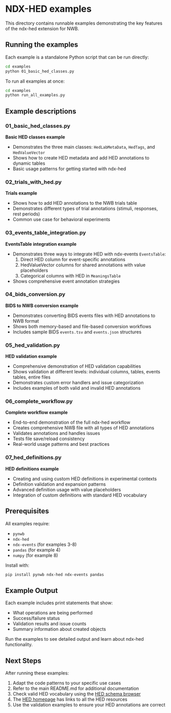 # NDX-HED examples

This directory contains runnable examples demonstrating the key features of the ndx-hed extension for NWB.

## Running the examples

Each example is a standalone Python script that can be run directly:

```bash
cd examples
python 01_basic_hed_classes.py
```

To run all examples at once:

```bash
cd examples
python run_all_examples.py
```

## Example descriptions

### 01_basic_hed_classes.py
**Basic HED classes example**
- Demonstrates the three main classes: `HedLabMetaData`, `HedTags`, and `HedValueVector`
- Shows how to create HED metadata and add HED annotations to dynamic tables
- Basic usage patterns for getting started with ndx-hed

### 02_trials_with_hed.py
**Trials example**
- Shows how to add HED annotations to the NWB trials table
- Demonstrates different types of trial annotations (stimuli, responses, rest periods)
- Common use case for behavioral experiments

### 03_events_table_integration.py
**EventsTable integration example**
- Demonstrates three ways to integrate HED with ndx-events `EventsTable`:
  1. Direct HED column for event-specific annotations
  2. HedValueVector columns for shared annotations with value placeholders
  3. Categorical columns with HED in `MeaningsTable`
- Shows comprehensive event annotation strategies

### 04_bids_conversion.py
**BIDS to NWB conversion example**
- Demonstrates converting BIDS events files with HED annotations to NWB format
- Shows both memory-based and file-based conversion workflows
- Includes sample BIDS `events.tsv` and `events.json` structures

### 05_hed_validation.py
**HED validation example**
- Comprehensive demonstration of HED validation capabilities
- Shows validation at different levels: individual columns, tables, events tables, entire files
- Demonstrates custom error handlers and issue categorization
- Includes examples of both valid and invalid HED annotations

### 06_complete_workflow.py
**Complete workflow example**
- End-to-end demonstration of the full ndx-hed workflow
- Creates comprehensive NWB file with all types of HED annotations
- Validates annotations and handles issues
- Tests file save/reload consistency
- Real-world usage patterns and best practices

### 07_hed_definitions.py
**HED definitions example**
- Creating and using custom HED definitions in experimental contexts
- Definition validation and expansion patterns
- Advanced definition usage with value placeholders
- Integration of custom definitions with standard HED vocabulary

## Prerequisites

All examples require:
- `pynwb`
- `ndx-hed`
- `ndx-events` (for examples 3-8)
- `pandas` (for example 4)
- `numpy` (for example 8)

Install with:
```bash
pip install pynwb ndx-hed ndx-events pandas
```

## Example Output

Each example includes print statements that show:
- What operations are being performed
- Success/failure status
- Validation results and issue counts
- Summary information about created objects

Run the examples to see detailed output and learn about ndx-hed functionality.

## Next Steps

After running these examples:
1. Adapt the code patterns to your specific use cases
2. Refer to the main README.md for additional documentation
3. Check valid HED vocabulary using the [HED schema browser](https://www.hedtags.org/display_hed.html)
3. The [HED homepage](https://www.hedtags.org) has links to all the HED resources
4. Use the validation examples to ensure your HED annotations are correct
